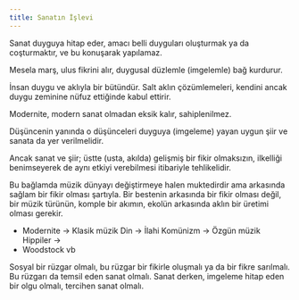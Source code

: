 ```yaml
---
title: Sanatın İşlevi
---
```


Sanat duyguya hitap eder, amacı belli duyguları oluşturmak ya da coşturmaktır,
ve bu konuşarak yapılamaz.

Mesela marş, ulus fikrini alır, duygusal düzlemle (imgelemle) bağ kurdurur.

İnsan duygu ve aklıyla bir bütündür. Salt aklın çözümlemeleri, kendini ancak
duygu zeminine nüfuz ettiğinde kabul ettirir.

Modernite, modern sanat olmadan eksik kalır, sahiplenilmez.

Düşüncenin yanında o düşünceleri duyguya (imgeleme) yayan uygun şiir ve sanata
da yer verilmelidir.

Ancak sanat ve şiir; üstte (usta, akılda) gelişmiş bir fikir olmaksızın,
ilkelliği benimseyerek de aynı etkiyi verebilmesi itibariyle tehlikelidir.

Bu bağlamda müzik dünyayı değiştirmeye halen muktedirdir ama arkasında sağlam
bir fikir olması şartıyla. Bir bestenin arkasında bir fikir olması değil, bir
müzik türünün, komple bir akımın, ekolün arkasında aklın bir üretimi olması
gerekir.

- Modernite -> Klasik müzik Din -> İlahi Komünizm -> Özgün müzik Hippiler ->
- Woodstock vb

Sosyal bir rüzgar olmalı, bu rüzgar bir fikirle oluşmalı ya da bir fikre
sarılmalı. Bu rüzgarı da temsil eden sanat olmalı. Sanat derken, imgeleme hitap
eden bir olgu olmalı, tercihen sanat olmalı.
